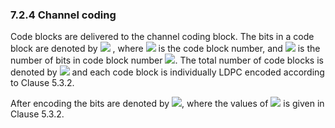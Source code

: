 ### 7.2.4 Channel coding

Code blocks are delivered to the channel coding block. The bits in a
code block are denoted by ![](media/image399.wmf) , where
![](media/image67.wmf) is the code block number, and
![](media/image398.wmf) is the number of bits in code block number
![](media/image67.wmf). The total number of code blocks is denoted by
![](media/image400.wmf) and each code block is individually LDPC encoded
according to Clause 5.3.2.

After encoding the bits are denoted by ![](media/image401.wmf), where
the values of ![](media/image402.wmf) is given in Clause 5.3.2.